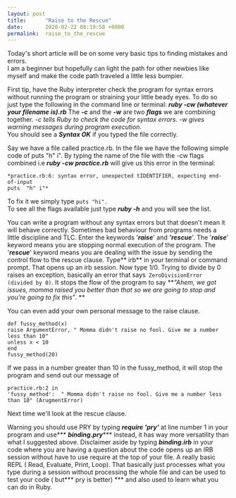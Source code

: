 ```yaml
---
layout: post
title:      "Raise to the Rescue"
date:       2020-02-22 08:19:58 +0000
permalink:  raise_to_the_rescue
---
```



Today's short article will be on some very basic tips to finding mistakes and errors.  
I am a beginner but hopefully can light the path for other newbies like myself and make 
the code path traveled a little less bumpier.  

First tip, have the Ruby interpreter check the program for syntax errors without running the
program or straining your little beady eyes.  To do so just type the following in the
command line or terminal: ***ruby -cw (whatever your filename is).rb*** 
The ***-c*** and the ***-w*** are two ***flags*** we are combining together.
*-c tells Ruby to check the code for syntax errors*. 
*-w gives warning messages during program execution*.  
You should see a ***Syntax OK*** if you typed the file correctly. 

Say we have a file called practice.rb.  In the file we have the following simple code of 
puts "h" i".  By typing the name of the file with the -cw flags combined i.e 
***ruby -cw practice.rb*** will give us this error in the terminal:
```
*practice.rb:6: syntax error, unexpected tIDENTIFIER, expecting end-of-input
puts  "h" i"*
```
To fix it we simply type `puts "hi".`  
To see all the flags available just type ***ruby -h*** and you will see the list.

You can write a program without any syntax errors but that doesn't mean 
it will behave correctly. Sometimes bad behaviour from programs needs a little discipline 
and TLC.  Enter the keywords '***raise***' and ***'rescue***'.  The '***raise***' keyword means you are 
stopping normal execution of the program. The '***rescue***' keyword means you are dealing 
with the issue by sending the control flow to the rescue clause.  Type** irb** in your terminal
or command prompt.  That opens up an irb session.   Now type 1/0.  Trying to divide by 0
raises an exception, basically an error that says` ZeroDivisionError (divided by 0)`. It stops
the flow of the program to say ***"Ahem, we got issues, momma raised you better than that so
we are going to stop and you're going to fix this"*.  **

You can even add your own personal message to the raise clause.  
```
def fussy_method(x)
raise ArgumentError, " Momma didn't raise no fool. Give me a number less than 10" 
unless x < 10 
end
fussy_method(20)  
```
If we  pass in a number greater than 10 in the fussy_method, it will stop the program and 
send out our message of 
```
practice.rb:2 in 
'fussy_method':  " Momma didn't raise no fool. Give me a number less than 10" (ArugmentError) 
```
Next time we'll look at the rescue clause.  

Warning you should use PRY by typing ***require 'pry'*** at line number 1 in your program 
and use*** ***binding.pry****** instead, it has way more versatility than what I suggested above. 
Disclaimer aside by typing ***binding.irb*** in your code where you are having a 
question about the code opens up an IRB session without have to use require at the top of your file.
 A really basic REPL ( Read, Evaluate, Print, Loop).  That basically just processes what you 
type during a session without processing the whole file and can be used to test your code ( but*** pry is better) ***
and also used to learn what you can do in Ruby.  
